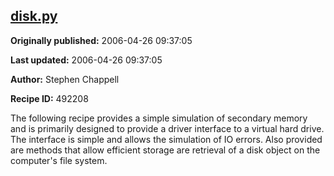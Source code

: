 ## [disk.py](https://code.activestate.com/recipes/492208-diskpy)

**Originally published:** 2006-04-26 09:37:05

**Last updated:** 2006-04-26 09:37:05

**Author:** Stephen Chappell

**Recipe ID:** 492208

The following recipe provides a simple
simulation of secondary memory and is
primarily designed to provide a driver
interface to a virtual hard drive. The
interface is simple and allows the
simulation of IO errors. Also provided
are methods that allow efficient storage
are retrieval of a disk object on the
computer's file system.
